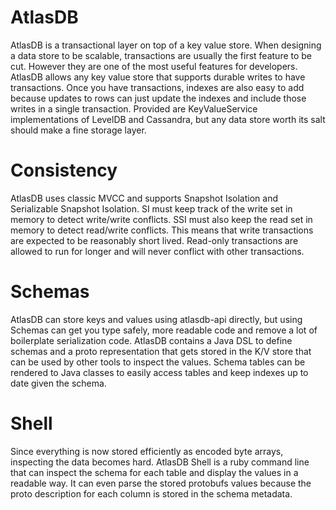 # AtlasDB
AtlasDB is a transactional layer on top of a key value store.  When designing a
data store to be scalable, transactions are usually the first feature to be
cut.  However they are one of the most useful features for developers.  AtlasDB
allows any key value store that supports durable writes to have transactions.
Once you have transactions, indexes are also easy to add because updates to
rows can just update the indexes and include those writes in a single
transaction.  Provided are KeyValueService implementations of LevelDB and
Cassandra, but any data store worth its salt should make a fine storage layer.

# Consistency
AtlasDB uses classic MVCC and supports Snapshot Isolation and Serializable
Snapshot Isolation.  SI must keep track of the write set in memory to detect
write/write conflicts.  SSI must also keep the read set in memory to detect
read/write conflicts.  This means that write transactions are expected to be
reasonably short lived.  Read-only transactions are allowed to run for longer
and will never conflict with other transactions.

# Schemas
AtlasDB can store keys and values using atlasdb-api directly, but using Schemas can
get you type safely, more readable code and remove a lot of boilerplate
serialization code.  AtlasDB contains a Java DSL to define schemas and a proto
representation that gets stored in the K/V store that can be used by other
tools to inspect the values.  Schema tables can be rendered to Java classes to
easily access tables and keep indexes up to date given the schema.

# Shell
Since everything is now stored efficiently as encoded byte arrays, inspecting
the data becomes hard.  AtlasDB Shell is a ruby command line that can inspect the
schema for each table and display the values in a readable way.  It can even
parse the stored protobufs values because the proto description for each column
is stored in the schema metadata.
